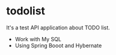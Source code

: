 # todolist

It's a test API application about TODO list.

* Work with My SQL
* Using Spring Booot and Hybernate
